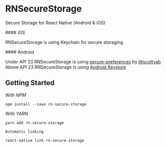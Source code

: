 # RNSecureStorage

Secure Storage for React Native (Android & iOS)

#### iOS

RNSecureStorage is using Keychain for secure storaging.

#### Android

Under API 23 RNSecureStorage is using [secure-preferences](https://github.com/scottyab/secure-preferences/) by [@scottyab](https://github.com/scottyab)
Above API 23 RNSecureStorage is using [Android Keystore](https://developer.android.com/training/articles/keystore)

## Getting Started

*With NPM*
```
npm install --save rn-secure-storage
```

*With YARN*
```
yarn add rn-secure-storage
```

`Automatic linking`

```
react-native link rn-secure-storage
```


